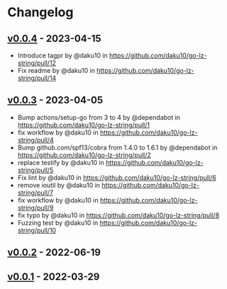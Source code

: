 # Changelog

## [v0.0.4](https://github.com/daku10/go-lz-string/compare/v0.0.3...v0.0.4) - 2023-04-15
- Introduce tagpr by @daku10 in https://github.com/daku10/go-lz-string/pull/12
- Fix readme by @daku10 in https://github.com/daku10/go-lz-string/pull/14

## [v0.0.3](https://github.com/daku10/go-lz-string/compare/v0.0.2...v0.0.3) - 2023-04-05
- Bump actions/setup-go from 3 to 4 by @dependabot in https://github.com/daku10/go-lz-string/pull/1
- fix workflow by @daku10 in https://github.com/daku10/go-lz-string/pull/4
- Bump github.com/spf13/cobra from 1.4.0 to 1.6.1 by @dependabot in https://github.com/daku10/go-lz-string/pull/2
- replace testify by @daku10 in https://github.com/daku10/go-lz-string/pull/5
- Fix lint by @daku10 in https://github.com/daku10/go-lz-string/pull/6
- remove ioutil by @daku10 in https://github.com/daku10/go-lz-string/pull/7
- fix workflow by @daku10 in https://github.com/daku10/go-lz-string/pull/9
- fix typo by @daku10 in https://github.com/daku10/go-lz-string/pull/8
- Fuzzing test by @daku10 in https://github.com/daku10/go-lz-string/pull/10

## [v0.0.2](https://github.com/daku10/go-lz-string/compare/v0.0.1...v0.0.2) - 2022-06-19

## [v0.0.1](https://github.com/daku10/go-lz-string/commits/v0.0.1) - 2022-03-29
